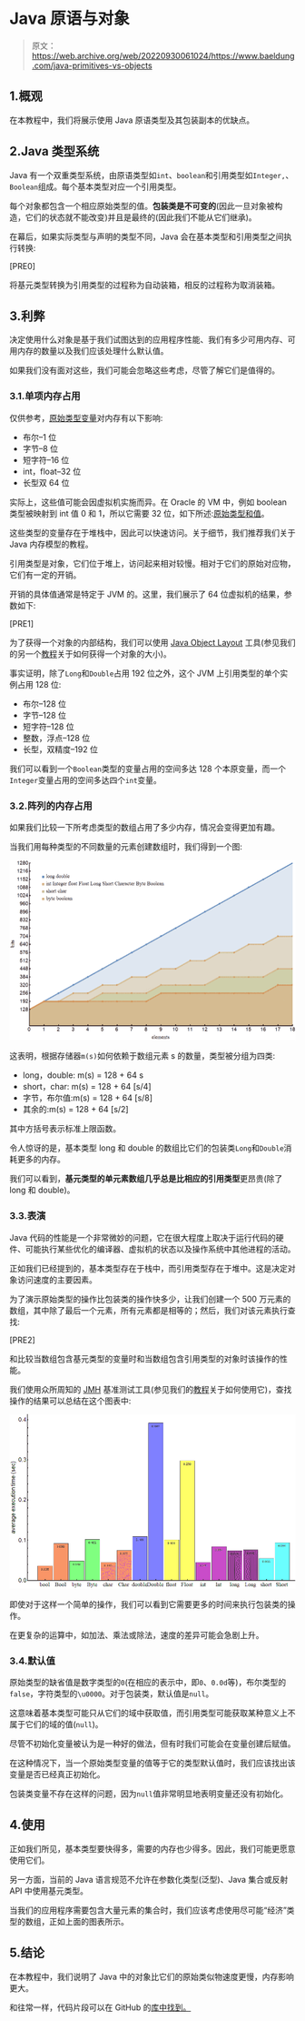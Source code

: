 # Java 原语与对象

> 原文：<https://web.archive.org/web/20220930061024/https://www.baeldung.com/java-primitives-vs-objects>

## 1.概观

在本教程中，我们将展示使用 Java 原语类型及其包装副本的优缺点。

## 2.Java 类型系统

Java 有一个双重类型系统，由原语类型如`int`、`boolean`和引用类型如`Integer,`、`Boolean`组成。每个基本类型对应一个引用类型。

每个对象都包含一个相应原始类型的值。**包装类是不可变的**(因此一旦对象被构造，它们的状态就不能改变)并且是最终的(因此我们不能从它们继承)。

在幕后，如果实际类型与声明的类型不同，Java 会在基本类型和引用类型之间执行转换:

[PRE0]

将基元类型转换为引用类型的过程称为自动装箱，相反的过程称为取消装箱。

## 3.利弊

决定使用什么对象是基于我们试图达到的应用程序性能、我们有多少可用内存、可用内存的数量以及我们应该处理什么默认值。

如果我们没有面对这些，我们可能会忽略这些考虑，尽管了解它们是值得的。

### 3.1.单项内存占用

仅供参考，[原始类型变量](https://web.archive.org/web/20220816070645/https://docs.oracle.com/javase/tutorial/java/nutsandbolts/datatypes.html)对内存有以下影响:

*   布尔–1 位
*   字节–8 位
*   短字符–16 位
*   int，float–32 位
*   长型双 64 位

实际上，这些值可能会因虚拟机实施而异。在 Oracle 的 VM 中，例如 boolean 类型被映射到 int 值 0 和 1，所以它需要 32 位，如下所述:[原始类型和值](https://web.archive.org/web/20220816070645/https://docs.oracle.com/javase/specs/jvms/se7/html/jvms-2.html#jvms-2.3.4)。

这些类型的变量存在于堆栈中，因此可以快速访问。关于细节，我们推荐我们关于 Java 内存模型的教程。

引用类型是对象，它们位于堆上，访问起来相对较慢。相对于它们的原始对应物，它们有一定的开销。

开销的具体值通常是特定于 JVM 的。这里，我们展示了 64 位虚拟机的结果，参数如下:

[PRE1]

为了获得一个对象的内部结构，我们可以使用 [Java Object Layout](https://web.archive.org/web/20220816070645/https://openjdk.java.net/projects/code-tools/jol/) 工具(参见我们的另一个[教程](/web/20220816070645/https://www.baeldung.com/java-size-of-object)关于如何获得一个对象的大小)。

事实证明，除了`Long`和`Double`占用 192 位之外，这个 JVM 上引用类型的单个实例占用 128 位:

*   布尔–128 位
*   字节–128 位
*   短字符–128 位
*   整数，浮点–128 位
*   长型，双精度–192 位

我们可以看到一个`Boolean`类型的变量占用的空间多达 128 个本原变量，而一个`Integer`变量占用的空间多达四个`int`变量。

### 3.2.阵列的内存占用

如果我们比较一下所考虑类型的数组占用了多少内存，情况会变得更加有趣。

当我们用每种类型的不同数量的元素创建数组时，我们得到一个图:

[![plot memory bits](img/f6139dd2c0115d067656155bb32f5a50.png)](/web/20220816070645/https://www.baeldung.com/wp-content/uploads/2018/08/plot-memory-bits.gif)

这表明，根据存储器`m(s)`如何依赖于数组元素 s 的数量，类型被分组为四类:

*   long，double: m(s) = 128 + 64 s
*   short，char: m(s) = 128 + 64 [s/4]
*   字节，布尔值:m(s) = 128 + 64 [s/8]
*   其余的:m(s) = 128 + 64 [s/2]

其中方括号表示标准上限函数。

令人惊讶的是，基本类型 long 和 double 的数组比它们的包装类`Long`和`Double`消耗更多的内存。

我们可以看到，**基元类型的单元素数组几乎总是比相应的引用类型**更昂贵(除了 long 和 double)。

### 3.3.表演

Java 代码的性能是一个非常微妙的问题，它在很大程度上取决于运行代码的硬件、可能执行某些优化的编译器、虚拟机的状态以及操作系统中其他进程的活动。

正如我们已经提到的，基本类型存在于栈中，而引用类型存在于堆中。这是决定对象访问速度的主要因素。

为了演示原始类型的操作比包装类的操作快多少，让我们创建一个 500 万元素的数组，其中除了最后一个元素，所有元素都是相等的；然后，我们对该元素执行查找:

[PRE2]

和比较当数组包含基元类型的变量时和当数组包含引用类型的对象时该操作的性能。

我们使用众所周知的 [JMH](https://web.archive.org/web/20220816070645/https://openjdk.java.net/projects/code-tools/jmh/) 基准测试工具(参见我们的[教程](/web/20220816070645/https://www.baeldung.com/java-microbenchmark-harness)关于如何使用它)，查找操作的结果可以总结在这个图表中:

[![plot benchmark primitive wrapper](img/690d80db091ed2b9a0b1f2ea99e2824e.png)](/web/20220816070645/https://www.baeldung.com/wp-content/uploads/2018/08/plot-benchmark-primitive-wrapper-3.gif)

即使对于这样一个简单的操作，我们可以看到它需要更多的时间来执行包装类的操作。

在更复杂的运算中，如加法、乘法或除法，速度的差异可能会急剧上升。

### 3.4.默认值

原始类型的缺省值是数字类型的`0`(在相应的表示中，即`0`、`0.0d`等)，布尔类型的`false`，字符类型的`\u0000`。对于包装类，默认值是`null`。

这意味着基本类型可能只从它们的域中获取值，而引用类型可能获取某种意义上不属于它们的域的值(`null`)。

尽管不初始化变量被认为是一种好的做法，但有时我们可能会在变量创建后赋值。

在这种情况下，当一个原始类型变量的值等于它的类型默认值时，我们应该找出该变量是否已经真正初始化。

包装类变量不存在这样的问题，因为`null`值非常明显地表明变量还没有初始化。

## 4.使用

正如我们所见，基本类型要快得多，需要的内存也少得多。因此，我们可能更愿意使用它们。

另一方面，当前的 Java 语言规范不允许在参数化类型(泛型)、Java 集合或反射 API 中使用基元类型。

当我们的应用程序需要包含大量元素的集合时，我们应该考虑使用尽可能“经济”类型的数组，正如上面的图表所示。

## 5.结论

在本教程中，我们说明了 Java 中的对象比它们的原始类似物速度更慢，内存影响更大。

和往常一样，代码片段可以在 GitHub 的[库中找到。](https://web.archive.org/web/20220816070645/https://github.com/eugenp/tutorials/tree/master/core-java-modules/core-java-lang-2)